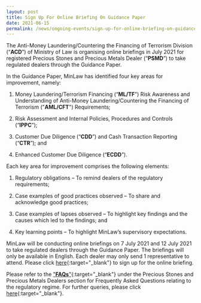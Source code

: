 ```yaml
---
layout: post
title: Sign Up For Online Briefing On Guidance Paper
date: 2021-06-15
permalink: /news/ongoing-events/sign-up-for-online-briefing-on-guidance-paper/
---
```


The Anti-Money Laundering/Countering the Financing of Terrorism Division (“**ACD**”) of Ministry of Law is organising online briefings in July 2021 for registered Precious Stones and Precious Metals Dealer (“**PSMD**”) to take regulated dealers through the Guidance Paper. 

In the Guidance Paper, MinLaw has identified four key areas for improvement, namely:

1. Money Laundering/Terrorism Financing (“**ML/TF**”) Risk Awareness and Understanding of Anti-Money Laundering/Countering the Financing of Terrorism ("**AML/CFT**") Requirements;

2. Risk Assessment and Internal Policies, Procedures and Controls (“**IPPC**”);

3. Customer Due Diligence (“**CDD**”) and Cash Transaction Reporting (“**CTR**”); and

4. Enhanced Customer Due Diligence (“**ECDD**”).

Each key area for improvement comprises the following elements:

1. Regulatory obligations – To remind dealers of the regulatory requirements;

2. Case examples of good practices observed – To share and acknowledge good practices;

3. Case examples of lapses observed – To highlight key findings and the causes which led to the findings; and

4. Key learning points – To highlight MinLaw’s supervisory expectations.

MinLaw will be conducting online briefings on 7 July 2021 and 12 July 2021 to take regulated dealers through the Guidance Paper. The briefings will only be available in English. Each dealer may only send 1 representative to attend. Please click [here](https://go.gov.sg/pspm-guidance-paper-2021){:target="_blank"} to sign up for the online briefing.

Please refer to the ["**FAQs**"](https://va.ecitizen.gov.sg/cfp/customerPages/mlaw/explorefaq.aspx){:target="_blank"} under the Precious Stones and Precious Metals Dealers section for Frequently Asked Questions relating to the regulatory regime. For further queries, please click [here](https://eservices.mlaw.gov.sg/enquiry/){:target="_blank"}.
